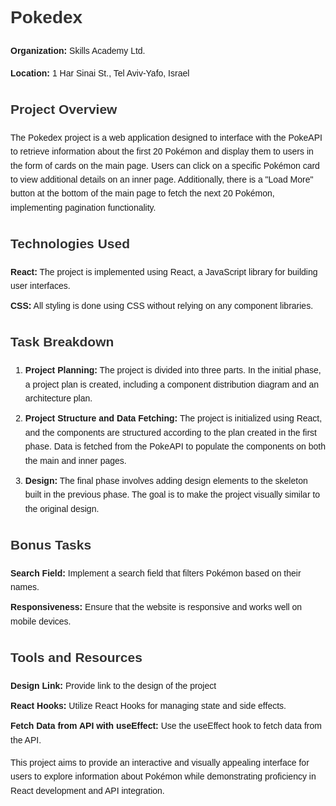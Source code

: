 <!DOCTYPE html>
<html lang="en">
<head>
  <meta charset="UTF-8">
  <meta name="viewport" content="width=device-width, initial-scale=1.0">
  <title>Pokedex Project Description</title>
  <style>
    body {
      font-family: Arial, sans-serif;
      line-height: 1.6;
      margin: 0;
      padding: 20px;
    }
    h1, h2, h3 {
      color: #333;
    }
    ul {
      list-style-type: none;
      padding: 0;
    }
    li {
      margin-bottom: 10px;
    }
    strong {
      font-weight: bold;
    }
  </style>
</head>
<body>

<h1>Pokedex</h1>

<p><strong>Organization:</strong> Skills Academy Ltd.</p>

<p><strong>Location:</strong> 1 Har Sinai St., Tel Aviv-Yafo, Israel</p>

<h2>Project Overview</h2>

<p>The Pokedex project is a web application designed to interface with the PokeAPI to retrieve information about the first 20 Pokémon and display them to users in the form of cards on the main page. Users can click on a specific Pokémon card to view additional details on an inner page. Additionally, there is a "Load More" button at the bottom of the main page to fetch the next 20 Pokémon, implementing pagination functionality.</p>

<h2>Technologies Used</h2>

<ul>
  <li><strong>React:</strong> The project is implemented using React, a JavaScript library for building user interfaces.</li>
  <li><strong>CSS:</strong> All styling is done using CSS without relying on any component libraries.</li>
</ul>

<h2>Task Breakdown</h2>

<ol>
  <li><strong>Project Planning:</strong> The project is divided into three parts. In the initial phase, a project plan is created, including a component distribution diagram and an architecture plan.</li>
  <li><strong>Project Structure and Data Fetching:</strong> The project is initialized using React, and the components are structured according to the plan created in the first phase. Data is fetched from the PokeAPI to populate the components on both the main and inner pages.</li>
  <li><strong>Design:</strong> The final phase involves adding design elements to the skeleton built in the previous phase. The goal is to make the project visually similar to the original design.</li>
</ol>

<h2>Bonus Tasks</h2>

<ul>
  <li><strong>Search Field:</strong> Implement a search field that filters Pokémon based on their names.</li>
  <li><strong>Responsiveness:</strong> Ensure that the website is responsive and works well on mobile devices.</li>
</ul>

<h2>Tools and Resources</h2>

<ul>
  <li><strong>Design Link:</strong> Provide link to the design of the project</li>
  <li><strong>React Hooks:</strong> Utilize React Hooks for managing state and side effects.</li>
  <li><strong>Fetch Data from API with useEffect:</strong> Use the useEffect hook to fetch data from the API.</li>
</ul>

<p>This project aims to provide an interactive and visually appealing interface for users to explore information about Pokémon while demonstrating proficiency in React development and API integration.</p>

</body>
</html>
